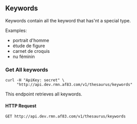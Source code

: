## Keywords

Keywords contain all the keyword that has'nt a special type.

Examples:

- portrait d'homme
- étude de figure
- carnet de croquis
- nu féminin

### Get All keywords


```shell
curl -H "ApiKey: secret" \
     "http://api.dev.rmn.af83.com/v1/thesaurus/keywords"
```

This endpoint retrieves all keywords.

#### HTTP Request

`GET http://api.dev.rmn.af83.com/v1/thesaurus/keywords`
